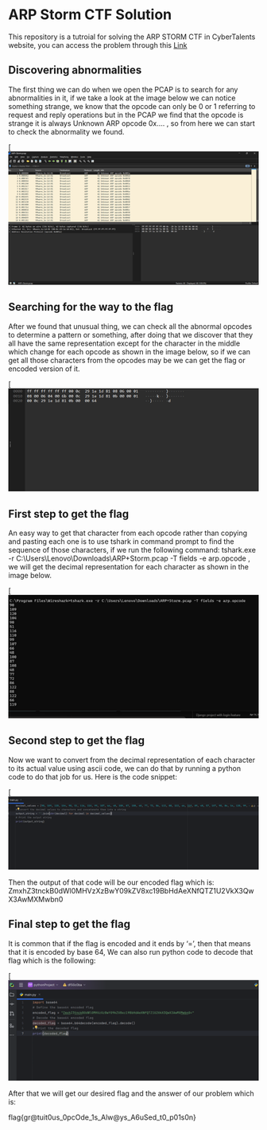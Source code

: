 # ARP Storm CTF Solution

This repository is a tutroial for solving the ARP STORM CTF in CyberTalents website, you can access the problem through this [Link](https://cybertalents.com/challenges/network/arp-storm)

## Discovering abnormalities

The first thing we can do when we open the PCAP is to search for any abnormalities in it, if we take a look at the image below we can notice something strange, we know that the opcode can only be 0 or 1 referring to request and reply operations but in the PCAP we find that the opcode is strange it is always Unknown ARP opcode 0x…. , so from here we can start to check the abnormality we found.

[![ARP STORM 1](https://github.com/zeyadsalah22/ARP-Storm-CTF/blob/main/images/Picture1.png)

## Searching for the way to the flag

After we found that unusual thing, we can check all the abnormal opcodes to determine a pattern or something, after doing that we discover that they all have the same representation except for the character in the middle which change for each opcode as shown in the image below, so if we can get all those characters from the opcodes may be we can get the flag or encoded version of it.

[![ARP STORM 2](https://github.com/zeyadsalah22/ARP-Storm-CTF/blob/main/images/Picture2.png)


## First step to get the flag

An easy way to get that character from each opcode rather than copying and pasting each one is to use tshark in command prompt to find the sequence of those characters, if we run the following command: tshark.exe -r C:\\Users\\Lenovo\\Downloads\\ARP+Storm.pcap -T fields -e arp.opcode , we will get the decimal representation for each character as shown in the image below.

[![ARP STORM 3](https://github.com/zeyadsalah22/ARP-Storm-CTF/blob/main/images/Picture3.png)


## Second step to get the flag

Now we want to convert from the decimal representation of each character to its actual value using ascii code, we can do that by running a python code to do that job for us. Here is the code snippet:

[![ARP STORM 4](https://github.com/zeyadsalah22/ARP-Storm-CTF/blob/main/images/Picture4.png)


Then the output of that code will be our encoded flag which is: ZmxhZ3tnckB0dWl0MHVzXzBwY09kZV8xc19BbHdAeXNfQTZ1U2VkX3QwX3AwMXMwbn0

 ## Final step to get the flag

It is common that if the flag is encoded and it ends by ‘=’, then that means that it is encoded by base 64, We can also run python code to decode that flag which is the following:

[![ARP STORM 5](https://github.com/zeyadsalah22/ARP-Storm-CTF/blob/main/images/Picture5.png)

After that we will get our desired flag and the answer of our problem which is:

flag{gr@tuit0us_0pcOde_1s_Alw@ys_A6uSed_t0_p01s0n}
